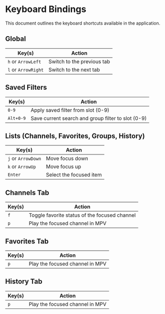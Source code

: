 # Keyboard Bindings

This document outlines the keyboard shortcuts available in the application.

## Global

| Key(s) | Action |
| --- | --- |
| `h` or `ArrowLeft` | Switch to the previous tab |
| `l` or `ArrowRight` | Switch to the next tab |

## Saved Filters

| Key(s) | Action |
| --- | --- |
| `0-9` | Apply saved filter from slot (0-9) |
| `Alt+0-9` | Save current search and group filter to slot (0-9) |

## Lists (Channels, Favorites, Groups, History)

| Key(s) | Action |
| --- | --- |
| `j` or `ArrowDown` | Move focus down |
| `k` or `ArrowUp` | Move focus up |
| `Enter` | Select the focused item |

## Channels Tab

| Key(s) | Action |
| --- | --- |
| `f` | Toggle favorite status of the focused channel |
| `p` | Play the focused channel in MPV |

## Favorites Tab

| Key(s) | Action |
| --- | --- |
| `p` | Play the focused channel in MPV |

## History Tab

| Key(s) | Action |
| --- | --- |
| `p` | Play the focused channel in MPV |
